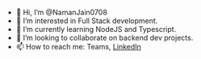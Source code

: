 - 👋 Hi, I’m @NamanJain0708
- 👀 I’m interested in Full Stack development.
- 🌱 I’m currently learning NodeJS and Typescript.
- 💞️ I’m looking to collaborate on backend dev projects.
- 📫 How to reach me: Teams, [LinkedIn](https://www.linkedin.com/in/naman-jain1902/)

<!---
NamanJain0708/NamanJain0708 is a ✨ special ✨ repository because its `README.md` (this file) appears on your GitHub profile.
You can click the Preview link to take a look at your changes.
--->
